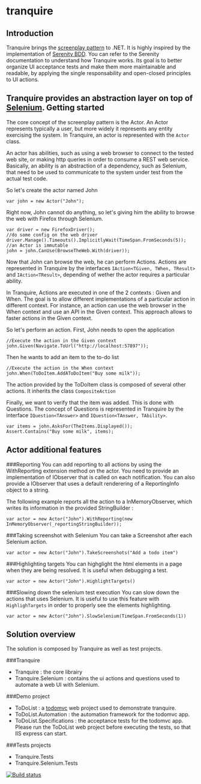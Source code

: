 tranquire
=========

Introduction
------------
Tranquire brings the [screenplay pattern](http://www.infoq.com/articles/Beyond-Page-Objects-Test-Automation-Serenity-Screenplay) to .NET. It is highly inspired by the implementation of [Serenity BDD](http://www.serenity-bdd.info). You can refer to the Serenity documentation to understand how Tranquire works.
Its goal is to better organize UI acceptance tests and make them more maintainable and readable, by applying the single responsability and open-closed principles to UI actions.

Tranquire provides an abstraction layer on top of [Selenium](http://www.seleniumhq.org/).
Getting started
---------------
The core concept of the screenplay pattern is the Actor. An Actor represents typically a user, but more widely it represents any entity exercising the system. In Tranquire, an actor is represented with the `Actor` class.

An actor has abilities, such as using a web browser to connect to the tested web site, or making http queries in order to consume a REST web service. Basically, an ability is an abstraction of a dependency, such as Selenium, that need to be used to communicate to the system under test from the actual test code. 

So let's create the actor named John

    var john = new Actor("John");
Right now, John cannot do anything, so let's giving him the ability to browse the web with Firefox through Selenium.

    var driver = new FirefoxDriver();
    //do some config on the web driver
    driver.Manage().Timeouts().ImplicitlyWait(TimeSpan.FromSeconds(5));
    //an Actor is immutable
    john = john.CanUse(BrowseTheWeb.With(driver));
    
Now that John can browse the web, he can perform Actions. Actions are represented in Tranquire by the interfaces `IAction<TGiven, TWhen, TResult>` and `IAction<TResult>`, depending of wether the actor requires a particular ability.

In Tranquire, Actions are executed in one of the 2 contexts : Given and When. The goal is to allow different implementations of a particular action in different context. For instance, an action can use the web browser in the When context and use an API in the Given context. This approach allows to faster actions in the Given context.

So let's perform an action. First, John needs to open the application

    //Execute the action in the Given context
    john.Given(Navigate.ToUrl("http://localhost:57897"));

Then he wants to add an item to the to-do list

    //Execute the action in the When context
    john.When(ToDoItem.AddAToDoItem("Buy some milk"));

The action provided by the ToDoItem class is composed of several other actions. It inherits the class `CompositeAction`

Finally, we want to verify that the item was added. This is done with Questions. The concept of Questions is represented in Tranquire by the interface `IQuestion<TAnswer>` and `IQuestion<TAnswer, TAbility>`.

    var items = john.AsksFor(TheItems.Displayed());
    Assert.Contains("Buy some milk", items);

Actor additional features
-----

###Reporting
You can add reporting to all actions by using the WithReporting extension method on the actor. You need to provide an implementation of IObserver<ReportingInfo> that is called on each notification. You can also provide a IObserver<string> that uses a default renderering of a ReportingInfo object to a string.

The following example reports all the action to a InMemoryObserver, which writes its information in the provided StringBuilder :

    var actor = new Actor("John").WithReporting(new InMemoryObserver(_reportingStringBuilder));

###Taking screenshot with Selenium
You can take a Screenshot after each Selenium action.

    var actor = new Actor("John").TakeScreenshots("Add a todo item")
    
###Highlighting targets
You can highglight the html elements in a page when they are being resolved. It is useful when debugging a test.

    var actor = new Actor("John").HighlightTargets()
    
###Slowing down the selenium test execution
You can slow down the actions that uses Selenium. It is useful to use this feature with `HighlighTargets` in order to properly see the elements highlighting.

    var actor = new Actor("John").SlowSelenium(TimeSpan.FromSeconds(1))

Solution overview 
--------
The solution is composed by Tranquire as well as test projects.

###Tranquire
* Tranquire : the core librairy
* Tranquire.Selenium : contains the ui actions and questions used to automate a web UI with Selenium.

###Demo project
* ToDoList : a [todomvc](http://todomvc.com/) web project used to demonstrate tranquire. 
* ToDoList.Automation : the automation framework for the todomvc app.
* ToDoList.Specifications : the acceptance tests for the todomvc app. Please run the ToDoList web project before executing the tests, so that IIS express can start.

###Tests projects
* Tranquire.Tests
* Tranquire.Selenium.Tests

[![Build status](https://ci.appveyor.com/api/projects/status/qmv6y5576jyvra1q/branch/master?svg=true)](https://ci.appveyor.com/project/Galad/tranquire/branch/master)
